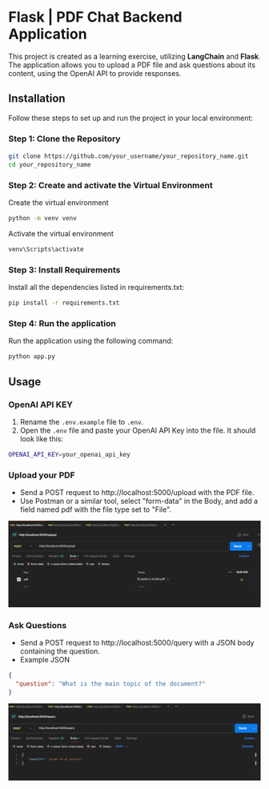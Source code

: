 # Flask | PDF Chat Backend Application

This project is created as a learning exercise, utilizing **LangChain** and **Flask**. The application allows you to upload a PDF file and ask questions about its content, using the OpenAI API to provide responses.

## Installation

Follow these steps to set up and run the project in your local environment:

### Step 1: Clone the Repository

```bash
git clone https://github.com/your_username/your_repository_name.git
cd your_repository_name
```

### Step 2: Create and activate the Virtual Environment

Create the virtual environment

```bash
python -m venv venv
```

Activate the virtual environment

```bash
venv\Scripts\activate
```

### Step 3: Install Requirements

Install all the dependencies listed in requirements.txt:

```bash
pip install -r requirements.txt
```

### Step 4: Run the application

Run the application using the following command:

```bash
python app.py
```

## Usage

### OpenAI API KEY
1. Rename the ``.env.example`` file to ``.env``.
2. Open the ``.env`` file and paste your OpenAI API Key into the file. It should look like this:
```bash
OPENAI_API_KEY=your_openai_api_key
```

### Upload your PDF

- Send a POST request to http://localhost:5000/upload with the PDF file.
- Use Postman or a similar tool, select "form-data" in the Body, and add a field named pdf with the file type set to "File".

![alt text](assets/image.png)

### Ask Questions

- Send a POST request to http://localhost:5000/query with a JSON body containing the question.
- Example JSON

```json
{
  "question": "What is the main topic of the document?"
}
```
![alt text](image.png)